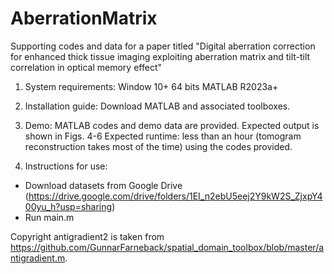 # AberrationMatrix
Supporting codes and data for a paper titled "Digital aberration correction for enhanced thick tissue imaging exploiting aberration matrix and tilt-tilt correlation in optical memory effect"

1. System requirements:
Window 10+ 64 bits
MATLAB R2023a+

2. Installation guide:
Download MATLAB and associated toolboxes. 

3. Demo:
MATLAB codes and demo data are provided.
Expected output is shown in Figs. 4-6
Expected runtime: less than an hour (tomogram reconstruction takes most of the time) using the codes provided.   

4. Instructions for use:
- Download datasets from Google Drive (https://drive.google.com/drive/folders/1EI_n2ebU5eej2Y9kW2S_ZjxpY400yu_h?usp=sharing)
- Run main.m

Copyright
antigradient2 is taken from https://github.com/GunnarFarneback/spatial_domain_toolbox/blob/master/antigradient.m.
